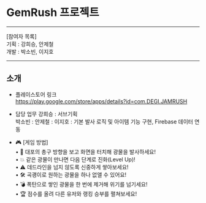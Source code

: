 # GemRush 프로젝트
***
[참여자 목록]  
기획 : 강희승, 안제철  
개발 : 박소빈, 이지호  
***
## 소개  
* 플레이스토어 링크  
https://play.google.com/store/apps/details?id=com.DEGI.JAMRUSH   

* 담당 업무
  강희승 : 서브기획  
  박소빈 : 
  안제철 :
  이지호 : 기본 발사 로직 및 아이템 기능 구현, Firebase 데이터 연동  

*  🎮 [게임 방법]  
• 🎯 대포의 총구 방향을 보고 화면을 터치해 광물을 발사하세요!  
• 💥 같은 광물이 만나면 다음 단계로 진화(Level Up)!  
• ⚠️ 데드라인을 넘지 않도록 신중하게 쌓아보세요!  
• 🛠 곡괭이로 원하는 광물을 하나 없앨 수 있어요!  
• 💣 폭탄으로 쌓인 광물을 한 번에 제거해 위기를 넘기세요!  
• 🏆 점수를 올려 다른 유저와 랭킹 승부를 펼쳐보세요!  




